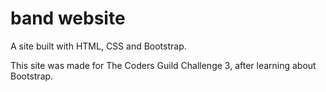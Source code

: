 # band website
 A site built with HTML, CSS and Bootstrap.
 
 This site was made for The Coders Guild Challenge 3, after learning about Bootstrap. 
